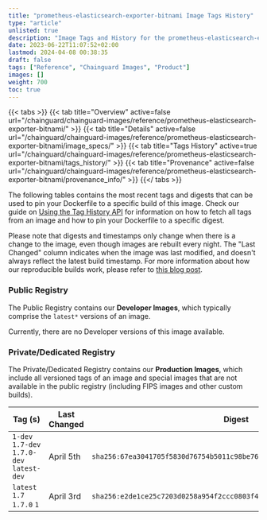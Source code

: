 ```yaml
---
title: "prometheus-elasticsearch-exporter-bitnami Image Tags History"
type: "article"
unlisted: true
description: "Image Tags and History for the prometheus-elasticsearch-exporter-bitnami Chainguard Image"
date: 2023-06-22T11:07:52+02:00
lastmod: 2024-04-08 00:38:35
draft: false
tags: ["Reference", "Chainguard Images", "Product"]
images: []
weight: 700
toc: true
---
```


{{< tabs >}}
{{< tab title="Overview" active=false url="/chainguard/chainguard-images/reference/prometheus-elasticsearch-exporter-bitnami/" >}}
{{< tab title="Details" active=false url="/chainguard/chainguard-images/reference/prometheus-elasticsearch-exporter-bitnami/image_specs/" >}}
{{< tab title="Tags History" active=true url="/chainguard/chainguard-images/reference/prometheus-elasticsearch-exporter-bitnami/tags_history/" >}}
{{< tab title="Provenance" active=false url="/chainguard/chainguard-images/reference/prometheus-elasticsearch-exporter-bitnami/provenance_info/" >}}
{{</ tabs >}}

The following tables contains the most recent tags and digests that can be used to pin your Dockerfile to a specific build of this image. Check our guide on [Using the Tag History API](/chainguard/chainguard-images/using-the-tag-history-api/) for information on how to fetch all tags from an image and how to pin your Dockerfile to a specific digest.

Please note that digests and timestamps only change when there is a change to the image, even though images are rebuilt every night. The "Last Changed" column indicates when the image was last modified, and doesn't always reflect the latest build timestamp. For more information about how our reproducible builds work, please refer to [this blog post](https://www.chainguard.dev/unchained/reproducing-chainguards-reproducible-image-builds).

### Public Registry
The Public Registry contains our **Developer Images**, which typically comprise the `latest*` versions of an image.

Currently, there are no Developer versions of this image available.

### Private/Dedicated Registry
The Private/Dedicated Registry contains our **Production Images**, which include all versioned tags of an image and special images that are not available in the public registry (including FIPS images and other custom builds).

| Tag (s)                                     | Last Changed | Digest                                                                    |
|---------------------------------------------|--------------|---------------------------------------------------------------------------|
|  `1-dev` `1.7-dev` `1.7.0-dev` `latest-dev` | April 5th    | `sha256:67ea3041705f5830d76754b5011c98be76835a241f6bb86c81ba71809ae19bca` |
|  `latest` `1.7` `1.7.0` `1`                 | April 3rd    | `sha256:e2de1ce25c7203d0258a954f2ccc0803f4d524e45ecd96416fe2c3e0d930b020` |

